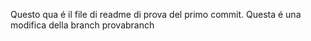 Questo qua é il file di readme di prova del primo commit.
Questa é una modifica della branch provabranch
